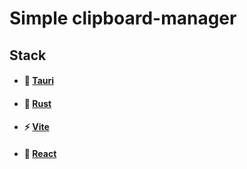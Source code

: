 # Simple clipboard-manager

## Stack

- #### 💎 [Tauri](https://v2.tauri.app)
- #### 🦀 [Rust](https://rust-lang.org)
- #### ⚡️ [Vite](https://vite.dev)
- #### 🌟 [React](https://react.dev)
